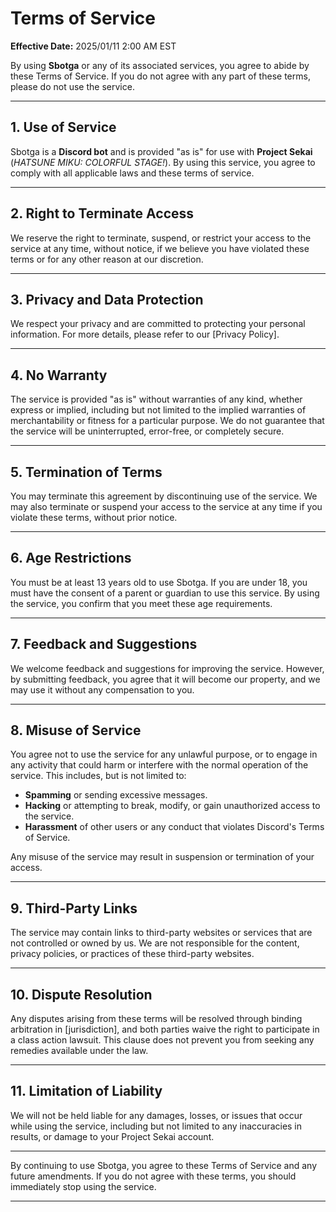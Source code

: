 # Terms of Service

**Effective Date:** 2025/01/11 2:00 AM EST

By using **Sbotga** or any of its associated services, you agree to abide by these Terms of Service. If you do not agree with any part of these terms, please do not use the service.

---

## 1. **Use of Service**

Sbotga is a **Discord bot** and is provided "as is" for use with **Project Sekai** (*HATSUNE MIKU: COLORFUL STAGE!*). By using this service, you agree to comply with all applicable laws and these terms of service. 

---

## 2. **Right to Terminate Access**

We reserve the right to terminate, suspend, or restrict your access to the service at any time, without notice, if we believe you have violated these terms or for any other reason at our discretion.

---

## 3. **Privacy and Data Protection**

We respect your privacy and are committed to protecting your personal information. For more details, please refer to our [Privacy Policy].

---

## 4. **No Warranty**

The service is provided "as is" without warranties of any kind, whether express or implied, including but not limited to the implied warranties of merchantability or fitness for a particular purpose. We do not guarantee that the service will be uninterrupted, error-free, or completely secure.

---

## 5. **Termination of Terms**

You may terminate this agreement by discontinuing use of the service. We may also terminate or suspend your access to the service at any time if you violate these terms, without prior notice.

---

## 6. **Age Restrictions**

You must be at least 13 years old to use Sbotga. If you are under 18, you must have the consent of a parent or guardian to use this service. By using the service, you confirm that you meet these age requirements.

---

## 7. **Feedback and Suggestions**

We welcome feedback and suggestions for improving the service. However, by submitting feedback, you agree that it will become our property, and we may use it without any compensation to you.

---

## 8. **Misuse of Service**

You agree not to use the service for any unlawful purpose, or to engage in any activity that could harm or interfere with the normal operation of the service. This includes, but is not limited to:
- **Spamming** or sending excessive messages.
- **Hacking** or attempting to break, modify, or gain unauthorized access to the service.
- **Harassment** of other users or any conduct that violates Discord's Terms of Service.

Any misuse of the service may result in suspension or termination of your access.

---

## 9. **Third-Party Links**

The service may contain links to third-party websites or services that are not controlled or owned by us. We are not responsible for the content, privacy policies, or practices of these third-party websites.

---

## 10. **Dispute Resolution**

Any disputes arising from these terms will be resolved through binding arbitration in [jurisdiction], and both parties waive the right to participate in a class action lawsuit. This clause does not prevent you from seeking any remedies available under the law.

---

## 11. **Limitation of Liability**

We will not be held liable for any damages, losses, or issues that occur while using the service, including but not limited to any inaccuracies in results, or damage to your Project Sekai account.

---

By continuing to use Sbotga, you agree to these Terms of Service and any future amendments. If you do not agree with these terms, you should immediately stop using the service.

---
